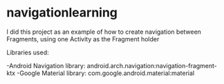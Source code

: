 # navigationlearning

I did this project as an example of how to create navigation between Fragments, using one Activity as the Fragment holder

Libraries used:

-Android Navigation library: android.arch.navigation:navigation-fragment-ktx
-Google Material library: com.google.android.material:material
